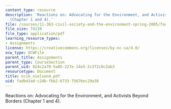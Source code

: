 ```yaml
---
content_type: resource
description: 'Reactions on: Advocating for the Environment, and Activists Beyond Borders
  (Chapter 1 and 4).'
file: /courses/11-363-civil-society-and-the-environment-spring-2005/fadb43adc24bfbb2673375676ec29a38_erik_nielsen4.pdf
file_size: 74138
file_type: application/pdf
learning_resource_types:
- Assignments
license: https://creativecommons.org/licenses/by-nc-sa/4.0/
ocw_type: OCWFile
parent_title: Assignments
parent_type: CourseSection
parent_uid: 824c2a70-5a05-227e-14e5-2c372c0c3ab3
resourcetype: Document
title: erik_nielsen4.pdf
uid: fadb43ad-c24b-fbb2-6733-75676ec29a38
---
```

Reactions on: Advocating for the Environment, and Activists Beyond Borders (Chapter 1 and 4).